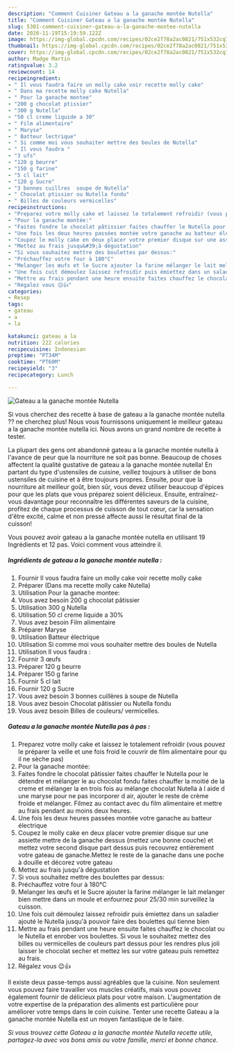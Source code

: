 ```yaml
---
description: "Comment Cuisiner Gateau a la ganache montée Nutella"
title: "Comment Cuisiner Gateau a la ganache montée Nutella"
slug: 5301-comment-cuisiner-gateau-a-la-ganache-montee-nutella
date: 2020-11-19T15:19:59.122Z
image: https://img-global.cpcdn.com/recipes/02ce2f78a2ac0821/751x532cq70/gateau-a-la-ganache-montee-nutella-photo-principale-de-la-recette.jpg
thumbnail: https://img-global.cpcdn.com/recipes/02ce2f78a2ac0821/751x532cq70/gateau-a-la-ganache-montee-nutella-photo-principale-de-la-recette.jpg
cover: https://img-global.cpcdn.com/recipes/02ce2f78a2ac0821/751x532cq70/gateau-a-la-ganache-montee-nutella-photo-principale-de-la-recette.jpg
author: Madge Martin
ratingvalue: 3.2
reviewcount: 14
recipeingredient:
- " Il vous faudra faire un molly cake voir recette molly cake"
- " Dans ma recette molly cake Nutella"
- " Pour la ganache montee"
- "200 g chocolat ptissier"
- "300 g Nutella"
- "50 cl creme liquide a 30"
- " Film alimentaire"
- " Maryse"
- " Batteur lectrique"
- " Si comme moi vous souhaiter mettre des boules de Nutella"
- " Il vous faudra "
- "3 ufs"
- "120 g beurre"
- "150 g farine"
- "5 cl lait"
- "120 g Sucre"
- "3 bonnes cuillres  soupe de Nutella"
- " Chocolat ptissier ou Nutella fondu"
- " Billes de couleurs vermicelles"
recipeinstructions:
- "Preparez votre molly cake et laissez le totalement refroidir (vous pouvez le préparer la veille et une fois froid le couvrir de film alimentaire pour qu il ne sèche pas)"
- "Pour la ganache montée:"
- "Faites fondre le chocolat pâtissier faites chauffer le Nutella pour le détendre et mélanger le au chocolat fondu faites chauffer la moitié de la creme et mélanger la en trois fois au mélange chocolat Nutella à l aide d une maryse pour ne pas incorporer d air, ajouter le reste de crème froide et mélanger. Filmez au contact avec du film alimentaire et mettre au frais pendant au moins deux heures."
- "Une fois les deux heures passées montée votre ganache au batteur électrique"
- "Coupez le molly cake en deux placer votre premier disque sur une assiette mettre de la ganache dessus (mettez une bonne couche) et mettez votre second disque part dessus puis recouvrez entièrement votre gateau de ganache.Mettez le reste de la ganache dans une poche à douille et décorez votre gateau"
- "Mettez au frais jusqu&#39;à dégustation"
- "Si vous souhaitez mettre des boulettes par dessus:"
- "Préchauffez votre four à 180°C"
- "Melanger les œufs et le Sucre ajouter la farine mélanger le lait melanger bien mettre dans un moule et enfournez pour 25/30 min surveillez la cuisson."
- "Une fois cuit démoulez laissez refroidir puis émiettez dans un saladier ajouté le Nutella jusqu&#39;à pouvoir faire des boulettes qui tienne bien"
- "Mettre au frais pendant une heure ensuite faites chauffez le chocolat ou le Nutella et enrober vos boulettes. Si vous le souhaitez mettez des billes ou vermicelles de couleurs part dessus pour les rendres plus joli laisser le chocolat secher et mettez les sur votre gateau puis remettez au frais."
- "Régalez vous 😉👍"
categories:
- Resep
tags:
- gateau
- a
- la

katakunci: gateau a la 
nutrition: 222 calories
recipecuisine: Indonesian
preptime: "PT34M"
cooktime: "PT60M"
recipeyield: "3"
recipecategory: Lunch

---
```



![Gateau a la ganache montée Nutella](https://img-global.cpcdn.com/recipes/02ce2f78a2ac0821/751x532cq70/gateau-a-la-ganache-montee-nutella-photo-principale-de-la-recette.jpg)

Si vous cherchez des recette à base de gateau a la ganache montée nutella ?? ne cherchez plus! Nous vous fournissons uniquement le meilleur gateau a la ganache montée nutella ici. Nous avons un grand nombre de recette à tester.

La plupart des gens ont abandonné gateau a la ganache montée nutella à l'avance de peur que la nourriture ne soit pas bonne. Beaucoup de choses affectent la qualité gustative de gateau a la ganache montée nutella! En partant du type d'ustensiles de cuisine, veillez toujours à utiliser de bons ustensiles de cuisine et à être toujours propres. Ensuite, pour que la nourriture ait meilleur goût, bien sûr, vous devez utiliser beaucoup d'épices pour que les plats que vous préparez soient délicieux. Ensuite, entraînez-vous davantage pour reconnaître les différentes saveurs de la cuisine, profitez de chaque processus de cuisson de tout cœur, car la sensation d'être excité, calme et non pressé affecte aussi le résultat final de la cuisson!

<!--inarticleads1-->

Vous pouvez avoir gateau a la ganache montée nutella en utilisant 19 Ingrédients et 12 pas. Voici comment vous atteindre il.

##### Ingrédients de gateau a la ganache montée nutella :

1. Fournir  Il vous faudra faire un molly cake voir recette molly cake
1. Préparer  (Dans ma recette molly cake Nutella)
1. Utilisation  Pour la ganache montee:
1. Vous avez besoin 200 g chocolat pâtissier
1. Utilisation 300 g Nutella
1. Utilisation 50 cl creme liquide a 30%
1. Vous avez besoin  Film alimentaire
1. Préparer  Maryse
1. Utilisation  Batteur électrique
1. Utilisation  Si comme moi vous souhaiter mettre des boules de Nutella
1. Utilisation  Il vous faudra :
1. Fournir 3 œufs
1. Préparer 120 g beurre
1. Préparer 150 g farine
1. Fournir 5 cl lait
1. Fournir 120 g Sucre
1. Vous avez besoin 3 bonnes cuillères à soupe de Nutella
1. Vous avez besoin  Chocolat pâtissier ou Nutella fondu
1. Vous avez besoin  Billes de couleurs/ vermicelles.




<!--inarticleads2-->

##### Gateau a la ganache montée Nutella pas à pas :

1. Preparez votre molly cake et laissez le totalement refroidir (vous pouvez le préparer la veille et une fois froid le couvrir de film alimentaire pour qu il ne sèche pas)
1. Pour la ganache montée:
1. Faites fondre le chocolat pâtissier faites chauffer le Nutella pour le détendre et mélanger le au chocolat fondu faites chauffer la moitié de la creme et mélanger la en trois fois au mélange chocolat Nutella à l aide d une maryse pour ne pas incorporer d air, ajouter le reste de crème froide et mélanger. Filmez au contact avec du film alimentaire et mettre au frais pendant au moins deux heures.
1. Une fois les deux heures passées montée votre ganache au batteur électrique
1. Coupez le molly cake en deux placer votre premier disque sur une assiette mettre de la ganache dessus (mettez une bonne couche) et mettez votre second disque part dessus puis recouvrez entièrement votre gateau de ganache.Mettez le reste de la ganache dans une poche à douille et décorez votre gateau
1. Mettez au frais jusqu&#39;à dégustation
1. Si vous souhaitez mettre des boulettes par dessus:
1. Préchauffez votre four à 180°C
1. Melanger les œufs et le Sucre ajouter la farine mélanger le lait melanger bien mettre dans un moule et enfournez pour 25/30 min surveillez la cuisson.
1. Une fois cuit démoulez laissez refroidir puis émiettez dans un saladier ajouté le Nutella jusqu&#39;à pouvoir faire des boulettes qui tienne bien
1. Mettre au frais pendant une heure ensuite faites chauffez le chocolat ou le Nutella et enrober vos boulettes. Si vous le souhaitez mettez des billes ou vermicelles de couleurs part dessus pour les rendres plus joli laisser le chocolat secher et mettez les sur votre gateau puis remettez au frais.
1. Régalez vous 😉👍




<!--inarticleads1-->

<p>
Il existe deux passe-temps aussi agréables que la cuisine. Non seulement vous pouvez faire travailler vos muscles créatifs, mais vous pouvez également fournir de délicieux plats pour votre maison. L'augmentation de votre expertise de la préparation des aliments est particulière pour améliorer votre temps dans le coin cuisine. Tenter une recette Gateau a la ganache montée Nutella est un moyen fantastique de le faire.
</p>

<p>
<i>Si vous trouvez cette Gateau a la ganache montée Nutella recette utile, partagez-la avec vos bons amis ou votre famille, merci et bonne chance.</i>
</p>
